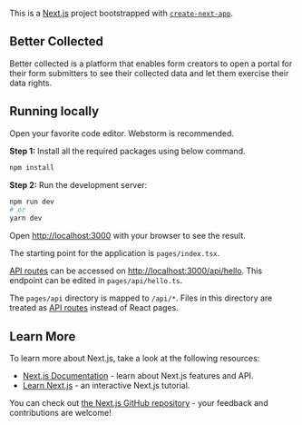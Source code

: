 This is a [Next.js](https://nextjs.org/) project bootstrapped with [`create-next-app`](https://github.com/vercel/next.js/tree/canary/packages/create-next-app).

## Better Collected
Better collected is a platform that enables form creators to open a portal for their form submitters to see their collected data and let them exercise their data rights.

## Running locally
 Open your favorite code editor. Webstorm is recommended.

**Step 1:** Install all the required packages using below command.
```bash
npm install
```

**Step 2:** Run the development server:

```bash
npm run dev
# or
yarn dev
```

Open [http://localhost:3000](http://localhost:3000) with your browser to see the result.

The starting point for the application is `pages/index.tsx`.

[API routes](https://nextjs.org/docs/api-routes/introduction) can be accessed on [http://localhost:3000/api/hello](http://localhost:3000/api/hello). This endpoint can be edited in `pages/api/hello.ts`.

The `pages/api` directory is mapped to `/api/*`. Files in this directory are treated as [API routes](https://nextjs.org/docs/api-routes/introduction) instead of React pages.

## Learn More

To learn more about Next.js, take a look at the following resources:

- [Next.js Documentation](https://nextjs.org/docs) - learn about Next.js features and API.
- [Learn Next.js](https://nextjs.org/learn) - an interactive Next.js tutorial.

You can check out [the Next.js GitHub repository](https://github.com/vercel/next.js/) - your feedback and contributions are welcome!
